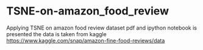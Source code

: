 # TSNE-on-amazon_food_review
Applying TSNE on amazon food review dataset
pdf and ipython notebook is presented
the data is taken from kaggle https://www.kaggle.com/snap/amazon-fine-food-reviews/data
